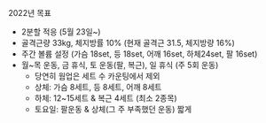 2022년 목표

- 2분할 적응 (5월 23일~)
- 골격근량 33kg, 체지방률 10% (현재 골격근 31.5, 체지방량 16%)
- 주간 볼륨 설정 (가슴 18set, 등 18set, 어깨 16set, 하체24set, 팔 16set)
- 월~목 운동, 금 휴식, 토 운동(팔, 복근), 일 휴식 (주 5회 운동)
  - 당연히 웜업은 세트 수 카운팅에서 제외 
  - 상체: 가슴 8세트, 등 8세트, 어깨 8세트 
  - 하체: 12~15세트 & 복근 4세트 (최소 2종목)
  - 토요일: 팔운동 & 상체(그 주 부족했던 운동) 짧게